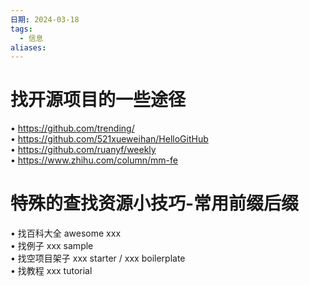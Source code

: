 ```yaml
---
日期: 2024-03-18
tags:
  - 信息
aliases:
---
```

# 找开源项目的一些途径  
• https://github.com/trending/  
• https://github.com/521xueweihan/HelloGitHub  
• https://github.com/ruanyf/weekly  
• https://www.zhihu.com/column/mm-fe  
  
# 特殊的查找资源小技巧-常用前缀后缀  
• 找百科大全 awesome xxx  
• 找例子 xxx sample  
• 找空项目架子 xxx starter / xxx boilerplate  
• 找教程 xxx tutorial